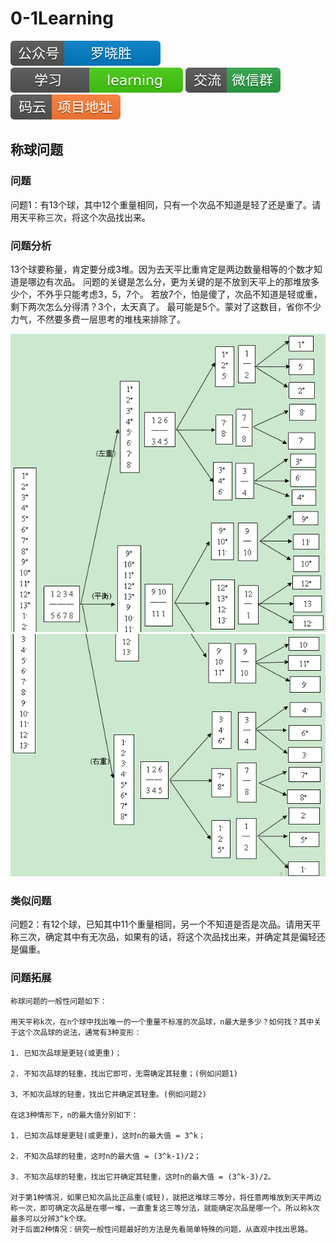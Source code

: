 # 0-1Learning

![alt text](../../static/common/svg/luoxiaosheng.svg "公众号")
![alt text](../../static/common/svg/luoxiaosheng_learning.svg "学习")
![alt text](../../static/common/svg/luoxiaosheng_wechat.svg "微信")
![alt text](../../static/common/svg/luoxiaosheng_gitee.svg "码云")

## 称球问题

### 问题

问题1：有13个球，其中12个重量相同，只有一个次品不知道是轻了还是重了。请用天平称三次，将这个次品找出来。


### 问题分析
  13个球要称量，肯定要分成3堆。因为去天平比重肯定是两边数量相等的个数才知道是哪边有次品。
  问题的关键是怎么分，更为关键的是不放到天平上的那堆放多少个，不外乎只能考虑3，5，7个。
  若放7个，怕是傻了，次品不知道是轻或重，剩下两次怎么分得清？3个，太天真了。
  最可能是5个。蒙对了这数目，省你不少力气，不然要多费一层思考的堆栈来排除了。
  
![alt text](../../static/algorithm/sphere.png )
![alt text](../../static/algorithm/sphere2.png )


  
### 类似问题
  问题2：有12个球，已知其中11个重量相同，另一个不知道是否是次品。请用天平称三次，确定其中有无次品，如果有的话，将这个次品找出来，并确定其是偏轻还是偏重。
  
### 问题拓展

    称球问题的一般性问题如下：

    用天平称k次，在n个球中找出唯一的一个重量不标准的次品球，n最大是多少？如何找？其中关于这个次品球的说法，通常有3种变形：

    1. 已知次品球是更轻(或更重)；

    2. 不知次品球的轻重，找出它即可，无需确定其轻重；(例如问题1)

    3、不知次品球的轻重，找出它并确定其轻重。(例如问题2)

    在这3种情形下，n的最大值分别如下：

    1. 已知次品球是更轻(或更重)，这时n的最大值 = 3^k；

    2. 不知次品球的轻重，这时n的最大值 = (3^k-1)/2；

    3. 不知次品球的轻重，找出它并确定其轻重，这时n的最大值 = (3^k-3)/2。
    
    对于第1种情况，如果已知次品比正品重(或轻)，就把这堆球三等分，将任意两堆放到天平两边称一次，即可确定次品是在哪一堆，一直重复这三等分法，就能确定次品是哪一个。所以称k次最多可以分辨3^k个球。
    对于后面2种情况：研究一般性问题最好的方法是先看简单特殊的问题，从直观中找出思路。